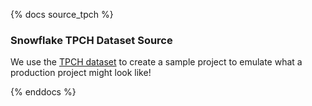 {% docs source_tpch %} 

### Snowflake TPCH Dataset Source
We use the [TPCH dataset](https://docs.snowflake.com/en/user-guide/sample-data-tpch.html) 
to create a sample project to emulate what a production project might look like!

{% enddocs %}
